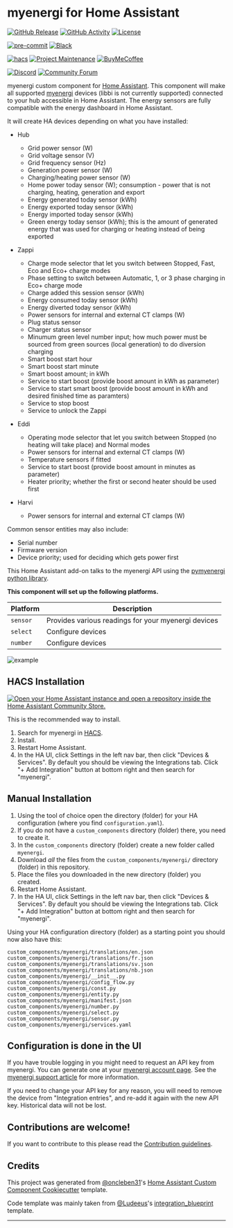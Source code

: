 # myenergi for Home Assistant

[![GitHub Release][releases-shield]][releases]
[![GitHub Activity][commits-shield]][commits]
[![License][license-shield]](LICENSE)

[![pre-commit][pre-commit-shield]][pre-commit]
[![Black][black-shield]][black]

[![hacs][hacsbadge]][hacs]
[![Project Maintenance][maintenance-shield]][user_profile]
[![BuyMeCoffee][buymecoffeebadge]][buymecoffee]

[![Discord][discord-shield]][discord]
[![Community Forum][forum-shield]][forum]

myenergi custom component for [Home Assistant](https://home-assistant.io).
This component will make all supported [myenergi](https://myenergi.com) devices (libbi is not currently supported) connected to your hub accessible in Home Assistant.
The energy sensors are fully compatible with the energy dashboard in Home Assistant.

It will create HA devices depending on what you have installed:

- Hub

  - Grid power sensor (W)
  - Grid voltage sensor (V)
  - Grid frequency sensor (Hz)
  - Generation power sensor (W)
  - Charging/heating power sensor (W)
  - Home power today sensor (W); consumption - power that is not charging, heating, generation and export
  - Energy generated today sensor (kWh)
  - Energy exported today sensor (kWh)
  - Energy imported today sensor (kWh)
  - Green energy today sensor (kWh); this is the amount of generated energy that was used for charging or heating instead of being exported

- Zappi

  - Charge mode selector that let you switch between Stopped, Fast, Eco and Eco+ charge modes
  - Phase setting to switch between Automatic, 1, or 3 phase charging in Eco+ charge mode
  - Charge added this session sensor (kWh)
  - Energy consumed today sensor (kWh)
  - Energy diverted today sensor (kWh)
  - Power sensors for internal and external CT clamps (W)
  - Plug status sensor
  - Charger status sensor
  - Minumum green level number input; how much power must be sourced from green sources (local generation) to do diversion charging
  - Smart boost start hour
  - Smart boost start minute
  - Smart boost amount; in kWh
  - Service to start boost (provide boost amount in kWh as parameter)
  - Service to start smart boost (provide boost amount in kWh and desired finished time as paramters)
  - Service to stop boost
  - Service to unlock the Zappi

- Eddi

  - Operating mode selector that let you switch between Stopped (no heating will take place) and Normal modes
  - Power sensors for internal and external CT clamps (W)
  - Temperature sensors if fitted
  - Service to start boost (provide boost amount in minutes as parameter)
  - Heater priority; whether the first or second heater should be used first

- Harvi

  - Power sensors for internal and external CT clamps (W)

Common sensor entities may also include:

- Serial number
- Firmware version
- Device priority; used for deciding which gets power first

This Home Assistant add-on talks to the myenergi API using the [pymyenergi python library](https://github.com/cjne/pymyenergi).

**This component will set up the following platforms.**

| Platform | Description                                         |
| -------- | --------------------------------------------------- |
| `sensor` | Provides various readings for your myenergi devices |
| `select` | Configure devices                                   |
| `number` | Configure devices                                   |

![example][logo]

## HACS Installation

[![Open your Home Assistant instance and open a repository inside the Home Assistant Community Store.](https://my.home-assistant.io/badges/hacs_repository.svg)](https://my.home-assistant.io/redirect/hacs_repository/?owner=CJNE&repository=ha-myenergi&category=integration)

This is the recommended way to install.

1. Search for myenergi in [HACS](https://hacs.xyz/).
2. Install.
3. Restart Home Assistant.
4. In the HA UI, click Settings in the left nav bar, then click "Devices & Services". By default you should be viewing the Integrations tab. Click "+ Add Integration" button at bottom right and then search for "myenergi".

## Manual Installation

1. Using the tool of choice open the directory (folder) for your HA configuration (where you find `configuration.yaml`).
2. If you do not have a `custom_components` directory (folder) there, you need to create it.
3. In the `custom_components` directory (folder) create a new folder called `myenergi`.
4. Download _all_ the files from the `custom_components/myenergi/` directory (folder) in this repository.
5. Place the files you downloaded in the new directory (folder) you created.
6. Restart Home Assistant.
7. In the HA UI, click Settings in the left nav bar, then click "Devices & Services". By default you should be viewing the Integrations tab. Click "+ Add Integration" button at bottom right and then search for "myenergi".

Using your HA configuration directory (folder) as a starting point you should now also have this:

```text
custom_components/myenergi/translations/en.json
custom_components/myenergi/translations/fr.json
custom_components/myenergi/translations/sv.json
custom_components/myenergi/translations/nb.json
custom_components/myenergi/__init__.py
custom_components/myenergi/config_flow.py
custom_components/myenergi/const.py
custom_components/myenergi/entity.py
custom_components/myenergi/manifest.json
custom_components/myenergi/number.py
custom_components/myenergi/select.py
custom_components/myenergi/sensor.py
custom_components/myenergi/services.yaml
```

## Configuration is done in the UI

If you have trouble logging in you might need to request an API key from myenergi. You can generate one at your [myenergi account page](https://myaccount.myenergi.com).
See the [myenergi support article](https://support.myenergi.com/hc/en-gb/articles/5069627351185-How-do-I-get-an-API-key-) for more information.

If you need to change your API key for any reason, you will need to remove the device from "Integration entries", and re-add it again with the new API key. Historical data will not be lost.

<!---->

## Contributions are welcome!

If you want to contribute to this please read the [Contribution guidelines](CONTRIBUTING.md).

## Credits

This project was generated from [@oncleben31](https://github.com/oncleben31)'s [Home Assistant Custom Component Cookiecutter](https://github.com/oncleben31/cookiecutter-homeassistant-custom-component) template.

Code template was mainly taken from [@Ludeeus](https://github.com/ludeeus)'s [integration_blueprint][integration_blueprint] template.

---

[integration_blueprint]: https://github.com/custom-components/integration_blueprint
[black]: https://github.com/psf/black
[black-shield]: https://img.shields.io/badge/code%20style-black-000000.svg?style=for-the-badge
[buymecoffee]: https://www.buymeacoffee.com/cjne.coffee
[buymecoffeebadge]: https://img.shields.io/badge/buy%20me%20a%20coffee-donate-yellow.svg?style=for-the-badge
[commits-shield]: https://img.shields.io/github/commit-activity/y/cjne/ha-myenergi.svg?style=for-the-badge
[commits]: https://github.com/cjne/ha-myenergi/commits/main
[hacs]: https://hacs.xyz
[hacsbadge]: https://img.shields.io/badge/HACS-Default-41BDF5.svg?style=for-the-badge
[discord]: https://discord.gg/Qa5fW2R
[discord-shield]: https://img.shields.io/discord/330944238910963714.svg?style=for-the-badge
[logo]: logo@2x.png
[forum-shield]: https://img.shields.io/badge/community-forum-brightgreen.svg?style=for-the-badge
[forum]: https://community.home-assistant.io/
[license-shield]: https://img.shields.io/github/license/cjne/ha-myenergi.svg?style=for-the-badge
[maintenance-shield]: https://img.shields.io/badge/maintainer-%40cjne-blue.svg?style=for-the-badge
[pre-commit]: https://github.com/pre-commit/pre-commit
[pre-commit-shield]: https://img.shields.io/badge/pre--commit-enabled-brightgreen?style=for-the-badge
[releases-shield]: https://img.shields.io/github/release/cjne/ha-myenergi.svg?style=for-the-badge
[releases]: https://github.com/cjne/ha-myenergi/releases
[user_profile]: https://github.com/cjne
[myenergi_library]: https://github.com/cjne/pymyenergi
